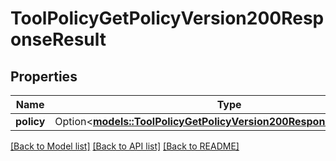 # ToolPolicyGetPolicyVersion200ResponseResult

## Properties

Name | Type | Description | Notes
------------ | ------------- | ------------- | -------------
**policy** | Option<[**models::ToolPolicyGetPolicyVersion200ResponseResultPolicy**](tool_policy_get_policy_version_200_response_result_policy.md)> |  | [optional]

[[Back to Model list]](../README.md#documentation-for-models) [[Back to API list]](../README.md#documentation-for-api-endpoints) [[Back to README]](../README.md)


